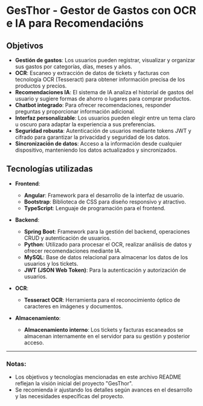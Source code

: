 # **GesThor - Gestor de Gastos con OCR e IA para Recomendacións**

## **Objetivos**

- **Gestión de gastos**: Los usuarios pueden registrar, visualizar y organizar sus gastos por categorías, días, meses y años.
- **OCR**: Escaneo y extracción de datos de tickets y facturas con tecnología OCR (Tesseract) para obtener información precisa de los productos y precios.
- **Recomendaciones IA**: El sistema de IA analiza el historial de gastos del usuario y sugiere formas de ahorro o lugares para comprar productos.
- **Chatbot integrado**: Para ofrecer recomendaciones, responder preguntas y proporcionar información adicional.
- **Interfaz personalizable**: Los usuarios pueden elegir entre un tema claro u oscuro para adaptar la experiencia a sus preferencias.
- **Seguridad robusta**: Autenticación de usuarios mediante tokens JWT y cifrado para garantizar la privacidad y seguridad de los datos.
- **Sincronización de datos**: Acceso a la información desde cualquier dispositivo, manteniendo los datos actualizados y sincronizados.

## **Tecnologías utilizadas**

- **Frontend**:
  - **Angular**: Framework para el desarrollo de la interfaz de usuario.
  - **Bootstrap**: Biblioteca de CSS para diseño responsivo y atractivo.
  - **TypeScript**: Lenguaje de programación para el frontend.

- **Backend**:
  - **Spring Boot**: Framework para la gestión del backend, operaciones CRUD y autenticación de usuarios.
  - **Python**: Utilizado para procesar el OCR, realizar análisis de datos y ofrecer recomendaciones mediante IA.
  - **MySQL**: Base de datos relacional para almacenar los datos de los usuarios y los tickets.
  - **JWT (JSON Web Token)**: Para la autenticación y autorización de usuarios.

- **OCR**:
  - **Tesseract OCR**: Herramienta para el reconocimiento óptico de caracteres en imágenes y documentos.

- **Almacenamiento**:
  - **Almacenamiento interno**: Los tickets y facturas escaneados se almacenan internamente en el servidor para su gestión y posterior acceso.

---

### Notas:
- Los objetivos y tecnologías mencionadas en este archivo README reflejan la visión inicial del proyecto "GesThor".
- Se recomienda ir ajustando los detalles según avances en el desarrollo y las necesidades específicas del proyecto.
